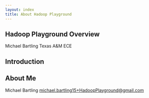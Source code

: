 ```yaml
---
layout: index
title: About Hadoop Playground
---
```


## Hadoop Playground Overview

Michael Bartling
Texas A&M ECE

## Introduction

## About Me
Michael Bartling 
michael.bartling15+HadoopPlayground@gmail.com
